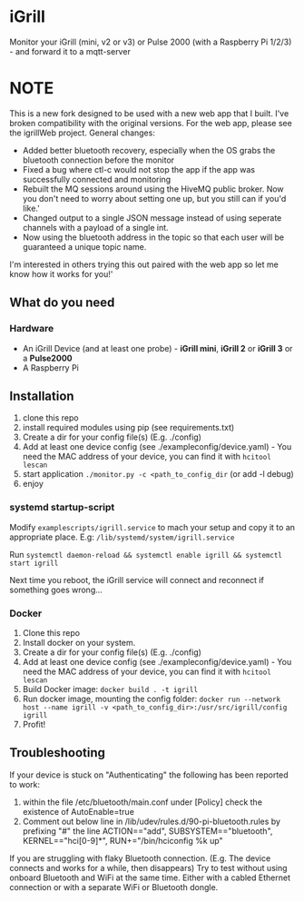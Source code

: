 # iGrill
Monitor your iGrill (mini, v2 or v3) or Pulse 2000 (with a Raspberry Pi 1/2/3) - and forward it to a mqtt-server

# NOTE
This is a new fork designed to be used with a new web app that I built.  I've broken compatibility with the
original versions.  For the web app, please see the igrillWeb project.  General changes:

* Added better bluetooth recovery, especially when the OS grabs the bluetooth connection before the monitor
* Fixed a bug where ctl-c would not stop the app if the app was successfully connected and monitoring
* Rebuilt the MQ sessions around using the HiveMQ public broker.  Now you don't need to worry about setting one up, but you still can if you'd like.'
* Changed output to a single JSON message instead of using seperate channels with a payload of a single int.
* Now using the bluetooth address in the topic so that each user will be guaranteed a unique topic name.

I'm interested in others trying this out paired with the web app so let me know how it works for you!'

## What do you need
### Hardware
* An iGrill Device (and at least one probe) - **iGrill mini**, **iGrill 2** or **iGrill 3** or a **Pulse2000**
* A Raspberry Pi

## Installation
1. clone this repo
1. install required modules using pip (see requirements.txt)
1. Create a dir for your config file(s) (E.g. ./config)
1. Add at least one device config (see ./exampleconfig/device.yaml) - You need the MAC address of your device, you can find it with `hcitool lescan`
1. start application `./monitor.py -c <path_to_config_dir` (or add -l debug)
1. enjoy

### systemd startup-script

Modify `examplescripts/igrill.service` to mach your setup and copy it to an appropriate place. E.g: `/lib/systemd/system/igrill.service`

Run `systemctl daemon-reload && systemctl enable igrill && systemctl start igrill`

Next time you reboot, the iGrill service will connect and reconnect if something goes wrong...

### Docker

1. Clone this repo
1. Install docker on your system.
1. Create a dir for your config file(s) (E.g. ./config)
1. Add at least one device config (see ./exampleconfig/device.yaml) - You need the MAC address of your device, you can find it with `hcitool lescan`
1. Build Docker image: `docker build . -t igrill`
1. Run docker image, mounting the config folder: `docker run --network host --name igrill -v <path_to_config_dir>:/usr/src/igrill/config igrill`
1. Profit!

## Troubleshooting

If your device is stuck on "Authenticating" the following has been reported to work:
1. within the file /etc/bluetooth/main.conf under [Policy] check the existence of
AutoEnable=true
1. Comment out below line in /lib/udev/rules.d/90-pi-bluetooth.rules
by prefixing "#" the line ACTION=="add", SUBSYSTEM=="bluetooth", KERNEL=="hci[0-9]*", RUN+="/bin/hciconfig %k up"

If you are struggling with flaky Bluetooth connection. (E.g. The device connects and works for a while, then disappears)
Try to test without using onboard Bluetooth and WiFi at the same time. Either with a cabled Ethernet connection or with a separate WiFi or Bluetooth dongle.
